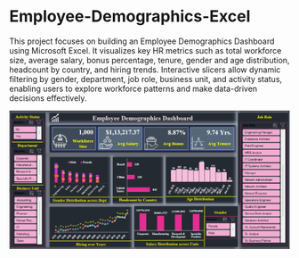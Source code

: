 # Employee-Demographics-Excel
This project focuses on building an Employee Demographics Dashboard using Microsoft Excel. It visualizes key HR metrics such as total workforce size, average salary, bonus percentage, tenure, gender and age distribution, headcount by country, and hiring trends. Interactive slicers allow dynamic filtering by gender, department, job role, business unit, and activity status, enabling users to explore workforce patterns and make data-driven decisions effectively.

<img src = "https://github.com/DataRitika/Employee-Demographics-Excel/blob/647f5420f032e6f32fe4a7da7009aa8f6ff76f8c/ExcelDB.png" alt = "Image Description" width = "600" >
